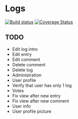 # Logs

[![Build status](https://ci.appveyor.com/api/projects/status/github/cwetanow/Logs?branch=master&svg=true)](https://ci.appveyor.com/project/cwetanow/Logs) [![Coverage Status](https://coveralls.io/repos/github/cwetanow/Logs/badge.svg?branch=master)](https://coveralls.io/github/cwetanow/Logs?branch=master)

## TODO
- Edit log intro
- Edit entry
- Edit comment
- Delete comment
- Delete log
- Administration
- User profile
- Verify that user has only 1 log
- Votes
- Fix view after new entry
- Fix view after new comment
- User info
- User profile picture
